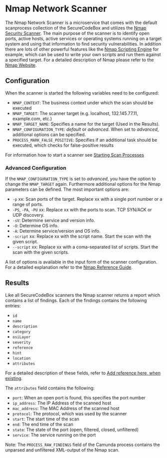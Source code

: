 # Nmap Network Scanner

The Nmap Network Scanner is a microservice that comes with
the default scanprocess collection
of the SecureCodeBox and utilizes the 
[Nmap Security Scanner](https://nmap.org/).
The main purpose of the scanner is to identify open ports, 
active hosts, active services or operating systems running 
on a target system and using that information to find security vulnerabilities. 
In addition there are lots of other powerful features
like the [Nmap Scripting Engine](https://nmap.org/book/nse.html) 
for example, which can be used to write your own scripts
and run them against a specified target. For a detailed 
description of Nmap please refer to the [Nmap Website](https://nmap.org/).

## Configuration

When the scanner is started the following variables need
to be configured:

* `NMAP_CONTEXT`: The business context under which the scan should be executed
* `NMAP_TARGET`: The scanner target (e.g. localhost, 132.145.77.11, example.com, etc.)
* `NMAP_TARGET_NAME`: Specifies a name for the target (Used in the Results).
* `NMAP_CONFIGURATION_TYPE`: _default_ or _advanced_. When set to _advanced_, additional
options can be specified. 
* `PROCESS_MARK_FALSE_POSITIVE`: Specifies if an additional task should be executed, which checks
for false-positive results

For information how to start a scanner see [Starting Scan Processes](https://github.com/secureCodeBox/engine/wiki/Starting-Scan-Processes)

### Advanced Configuration

If the `NMAP_CONFIGURATION_TYPE` is set to _advanced_, you have the 
option to change the `NMAP_TARGET` again.
Furthermore additional options for the Nmap parameters 
can be defined. The most important options are: 

* `-p` xx: Scan ports of the target. Replace xx with a single port number or
a range of ports.
* `-PS`, `-PA`, `-PU` xx: Replace xx with the ports to scan. TCP SYN/ACK or 
UDP discovery.
* `-sV`: Determine service and version info.
* `-O`: Determine OS info.
* `-A`: Determine service/version and OS info.
* `-script` xx: Replace xx with the script name. Start the scan with the given script.
* `--script` xx: Replace xx with a coma-separated list of scripts. Start the scan with the given scripts.

A list of options is available in the input form of the scanner configuration.
For a detailed explanation refer to the [Nmap Reference Guide](https://nmap.org/book/man.html).

## Results

Like all SecureCodeBox scanners the Nmap scanner returns a report which contains a list of findings. Each of the findings contains the following entries:
* `id`
* `name`
* `description`
* `category`
* `osiLayer`
* `severity`
* `reference`
* `hint`
* `location`
* `attributes`

For a detailed description of these fields, refer to [Add reference here, when existing]().

The `attributes` field contains the following:

* `port`: When an open port is found, this specifies the port number
* `ip_address`: The IP Address of the scanned host
* `mac_address`: The MAC Address of the scanned host
* `protocol`: The protocol, which was used by the scanner
* `start`: The start time of the scan 
* `end`: The end time of the scan
* `state`: The state of the port (open, filtered, closed, unfiltered)
* `service`: The service running on the port

Note: The `PROCESS_RAW_FINDINGS` field of the Camunda process contains the unparsed and unfiltered XML-output of the Nmap scan.
